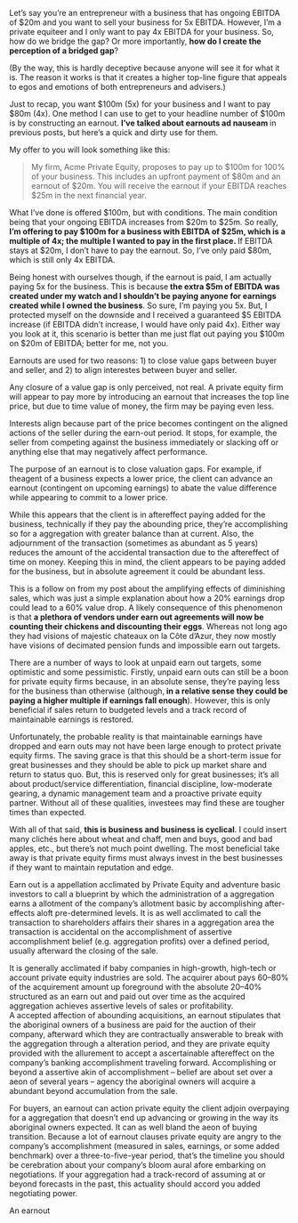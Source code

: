 <p>Let&#8217;s say you&#8217;re an entrepreneur with a business that has ongoing EBITDA of $20m and you want to sell your business for 5x EBITDA. However, I&#8217;m a private equiteer and I only want to pay 4x EBITDA for your business. So, how do we bridge the gap? Or more importantly, <strong>how do I create the perception of a bridged gap</strong>?</p><p>(By the way, this is hardly deceptive because anyone will see it for what it is. The reason it works is that it creates a higher top-line figure that appeals to egos and emotions of both entrepreneurs and advisers.)</p><p>Just to recap, you want $100m (5x) for your business and I want to pay $80m (4x). One method I can use to get to your headline number of $100m is by constructing an earnout. <strong>I&#8217;ve talked about earnouts ad nauseam </strong>in previous posts, but here&#8217;s a quick and dirty use for them.</p><p>My offer to you will look something like this:</p><blockquote><p>My firm, Acme Private Equity, proposes to pay up to $100m for 100% of your business. This includes an upfront payment of $80m and an earnout of $20m. You will receive the earnout if your EBITDA reaches $25m in the next financial year.</p></blockquote><p>What I&#8217;ve done is offered $100m, but with conditions. The main condition being that your ongoing EBITDA increases from $20m to $25m. So really, <strong>I&#8217;m offering to pay $100m for a business with EBITDA of $25m, which is a multiple of 4x; the multiple I wanted to pay in the first place. </strong>If EBITDA stays at $20m, I don&#8217;t have to pay the earnout. So, I&#8217;ve only paid $80m, which is still only 4x EBITDA.</p><p>Being honest with ourselves though, if the earnout is paid, I am actually paying 5x for the business. This is because<strong> the extra $5m of EBITDA was created under my watch and I shouldn&#8217;t be paying anyone for earnings created while I owned the business</strong>. So sure, I&#8217;m paying you 5x. But, I protected myself on the downside and I received a guaranteed $5 EBITDA increase (if EBITDA didn&#8217;t increase, I would have only paid 4x). Either way you look at it, this scenario is better than me just flat out paying you $100m on $20m of EBITDA; better for me, not you.</p><p>Earnouts are used for two reasons: 1) to close value gaps between buyer and seller, and 2) to align interestes between buyer and seller.</p><p>Any closure of a value gap is only perceived, not real. A private equity firm will appear to pay more by introducing an earnout that increases the top line price, but due to time value of money, the firm may be paying even less.</p><p>Interests align because part of the price becomes contingent on the aligned actions of the seller during the earn-out period. It stops, for example, the seller from competing against the business immediately or slacking off or anything else that may negatively affect performance.</p><p>The purpose of an earnout is to close valuation gaps. For example, if theagent of a business expects a lower price, the client can advance an earnout (contingent on upcoming earnings) to abate the value difference while appearing to commit to a lower price.</p><p>While this appears that the client is in aftereffect paying added for the business, technically if they pay the abounding price, they&#8217;re accomplishing so for a aggregation with greater balance than at current. Also, the adjournment of the transaction (sometimes as abundant as 5 years) reduces the amount of the accidental transaction due to the aftereffect of time on money. Keeping this in mind, the client appears to be paying added for the business, but in absolute agreement it could be abundant less.</p><p>This is a follow on from my post about the amplifying effects of diminishing sales, which was just a simple explanation about how a 20% earnings drop could lead to a 60% value drop. A likely consequence of this phenomenon is that <strong>a plethora of vendors under earn out agreements will now be counting their chickens and discounting their eggs</strong>. Whereas not long ago they had visions of majestic chateaux on la Côte d&#8217;Azur, they now mostly have visions of decimated pension funds and impossible earn out targets.</p><p>There are a number of ways to look at unpaid earn out targets, some optimistic and some pessimistic. Firstly, unpaid earn outs can still be a boon for private equity firms because, in an absolute sense, they&#8217;re paying less for the business than otherwise (although,<strong> in a relative sense they could be paying a higher multiple if earnings fall enough</strong>). However, this is only beneficial if sales return to budgeted levels and a track record of maintainable earnings is restored.</p><p>Unfortunately, the probable reality is that maintainable earnings have dropped and earn outs may not have been large enough to protect private equity firms. The saving grace is that this should be a short-term issue for great businesses and they should be able to pick up market share and return to status quo. But, this is reserved only for great businesses; it&#8217;s all about product/service differentiation, financial discipline, low-moderate gearing, a dynamic management team and a proactive private equity partner. Without all of these qualities, investees may find these are tougher times than expected.</p><p>With all of that said, <strong>this is business and business is cyclical</strong>. I could insert many clichés here about wheat and chaff, men and buys, good and bad apples, etc., but there&#8217;s not much point dwelling. The most beneficial take away is that private equity firms must always invest in the best businesses if they want to maintain reputation and edge.</p><p>Earn out is a appellation acclimated by Private Equity and adventure basic investors to call a blueprint by which the administration of a aggregation earns a allotment of the company&#8217;s allotment basic by accomplishing after-effects aloft pre-determined levels. It is as well acclimated to call the transaction to shareholders affairs their shares in a aggregation area the transaction is accidental on the accomplishment of assertive accomplishment belief (e.g. aggregation profits) over a defined period, usually afterward the closing of the sale.</p><p>It is generally acclimated if baby companies in high-growth, high-tech or account private equity industries are sold. The acquirer about pays 60–80% of the acquirement amount up foreground with the absolute 20–40% structured as an earn out and paid out over time as the acquired aggregation achieves assertive levels of sales or profitability.<br
/> A accepted affection of abounding acquisitions, an earnout stipulates that the aboriginal owners of a business are paid for the auction of their company, afterward which they are contractually answerable to break with the aggregation through a alteration period, and they are private equity provided with the allurement to accept a ascertainable aftereffect on the company&#8217;s banking accomplishment traveling forward. Accomplishing or beyond a assertive akin of accomplishment – belief are about set over a aeon of several years – agency the aboriginal owners will acquire a abundant beyond accumulation from the sale.</p><p>For buyers, an earnout can action private equity the client adjoin overpaying for a aggregation that doesn&#8217;t end up advancing or growing in the way its aboriginal owners expected. It can as well bland the aeon of buying transition. Because a lot of earnout clauses private equity are angry to the company&#8217;s accomplishment (measured in sales, earnings, or some added benchmark) over a three-to-five-year period, that&#8217;s the timeline you should be cerebration about your company&#8217;s bloom aural afore embarking on negotiations. If your aggregation had a track-record of assuming at or beyond forecasts in the past, this actuality should accord you added negotiating power.</p><p>An earnout</p>
